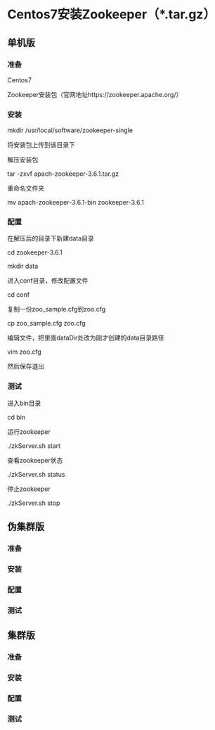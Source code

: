 # Centos7安装Zookeeper（*.tar.gz）

## 单机版

### 准备

Centos7

Zookeeper安装包（官网地址https://zookeeper.apache.org/）





### 安装

mkdir /usr/local/software/zookeeper-single

将安装包上传到该目录下

解压安装包

tar -zxvf apach-zookeeper-3.6.1.tar.gz

重命名文件夹

mv apach-zookeeper-3.6.1-bin zookeeper-3.6.1





### 配置

在解压后的目录下新建data目录

cd zookeeper-3.6.1

mkdir data



进入conf目录，修改配置文件

cd conf

复制一份zoo_sample.cfg到zoo.cfg

cp zoo_sample.cfg zoo.cfg

编辑文件，把里面dataDir处改为刚才创建的data目录路径

vim zoo.cfg

然后保存退出







### 测试

进入bin目录

cd bin

运行zookeeper

./zkServer.sh start



查看zookeeper状态

./zkServer.sh status



停止zookeeper

./zkServer.sh stop









## 伪集群版

### 准备







### 安装







### 配置









### 测试







## 集群版

### 准备







### 安装







### 配置









### 测试









